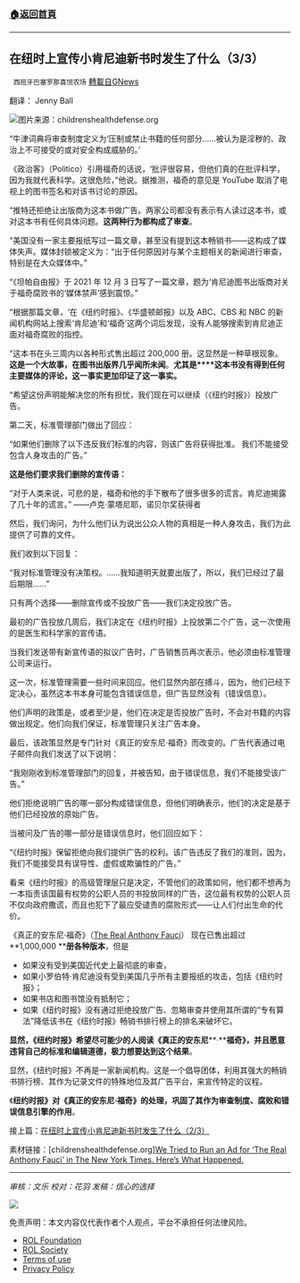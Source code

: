 ###  [:house:返回首頁](https://github.com/ourhimalayas/txt)
---


## 在纽时上宣传小肯尼迪新书时发生了什么（3/3）
` 西班牙巴塞罗那喜悦农场` [轉載自GNews](https://gnews.org/zh-hans/2206080/)

翻译： Jenny Ball

![](https://assets.gnews.org/wp-content/uploads/2022/03/tempsnip在纽时上宣传小肯尼迪新书时发生了什么-1.png)图片来源：childrenshealthdefense.org

“牛津词典将审查制度定义为‘压制或禁止书籍的任何部分……被认为是淫秽的、政治上不可接受的或对安全构成威胁的。’

《政治客》（Politico）引用福奇的话说，‘批评很容易，但他们真的在批评科学，因为我就代表科学。这很危险，”他说。据推测，福奇的意见是 YouTube 取消了电视上的图书签名和对该书讨论的原因。

“推特还拒绝让出版商为这本书做广告。两家公司都没有表示有人读过这本书，或对这本书有任何具体问题。**这两种行为都构成了审查**。

“美国没有一家主要报纸写过一篇文章，甚至没有提到这本畅销书——这构成了媒体失声。媒体封锁被定义为：“出于任何原因对与某个主题相关的新闻进行审查，特别是在大众媒体中。”

“《坦帕自由报》于 2021 年 12 月 3 日写了一篇文章，题为‘肯尼迪图书出版商对关于福奇腐败书的‘媒体禁声’感到震惊。”

“根据那篇文章，‘在《纽约时报》、《华盛顿邮报》以及 ABC、CBS 和 NBC 的新闻机构网站上搜索‘肯尼迪’和‘福奇’这两个词后发现，没有人能够搜索到肯尼迪正面对福奇腐败的指控。

“这本书在头三周内以各种形式售出超过 200,000 册。这显然是一种草根现象。**这是一个大故事，在图书出版界几乎闻所未闻**。**尤其是****这本书没有得到任何主要媒体的评论，这一事实更加印证了这一事实。**

“希望这份声明能解决您的所有担忧，我们现在可以继续（《纽约时报》）投放广告。

第二天，标准管理部门做出了回应：

“如果他们删除了以下违反我们标准的内容，则该广告将获得批准。 我们不能接受包含人身攻击的广告。”

**这是他们要求我们删除的宣传语：**

“对于人类来说，可悲的是，福奇和他的手下散布了很多很多的谎言。肯尼迪揭露了几十年的谎言。” ——卢克·蒙塔尼耶，诺贝尔奖获得者

然后，我们询问，为什么他们认为说出公众人物的真相是一种人身攻击，我们为此提供了可靠的文件。

我们收到以下回复：

“我对标准管理没有决策权。……我知道明天就要出版了，所以，我们已经过了最后期限……”

只有两个选择——删除宣传或不投放广告——我们决定投放广告。

最初的广告投放几周后，我们决定在《纽约时报》上投放第二个广告，这一次使用的是医生和科学家的宣传语。

当我们发送带有新宣传语的拟议广告时，广告销售员再次表示，他必须由标准管理公司来运行。

这一次，标准管理需要一些时间来回应。他们显然内部在搏斗，因为，他们已经下定决心，虽然这本书本身可能包含错误信息，但广告显然没有（错误信息）。

他们声明的政策是，或者至少是，他们在决定是否投放广告时，不会对书籍的内容做出规定。他们向我们保证，标准管理只关注广告本身。

最后，该政策显然是专门针对《真正的安东尼·福奇》而改变的。广告代表通过电子邮件向我们发送了以下说明：

“我刚刚收到标准管理部门的回复，并被告知，由于错误信息，我们不能接受该广告。”

他们拒绝说明广告的哪一部分构成错误信息，但他们明确表示，他们的决定是基于他们已经投放的原始广告。

当被问及广告的哪一部分是错误信息时，他们回应如下：

“《纽约时报》保留拒绝向我们提供广告的权利。该广告违反了我们的准则，因为，我们不能接受具有误导性、虚假或欺骗性的广告。”

看来《纽约时报》的高级管理层只是决定，不管他们的政策如何，他们都不想再为一本指责该国最有权势的公职人员的书投放同样的广告，这位最有权势的公职人员不仅向政府撒谎，而且也犯下了最应受谴责的腐败形式——让人们付出生命的代价。

《真正的安东尼·福奇》（[The Real Anthony Fauci](https://www.amazon.com/Real-Anthony-Fauci-Democracy-Childrens-ebook/dp/B08X5YWRRP/ref=sr_1_1?crid=2HZVXY09XNLVN&amp;keywords=the+real+anthony+fauci+robert+kennedy&amp;qid=1647385712&amp;s=digital-text&amp;sprefix=real+anthony+fauci%2Cdigital-text%2C73&amp;sr=1-1)） 现在已售出超过 **1,000,000 ****册各种版本**，但是

- 如果没有受到美国近代史上最彻底的审查，
- 如果小罗伯特·肯尼迪没有受到美国几乎所有主要报纸的攻击，包括《纽约时报》；
- 如果书店和图书馆没有抵制它；
- 如果《纽约时报》没有通过拒绝投放广告、忽略审查并使用其所谓的“专有算法”降低该书在《纽约时报》畅销书排行榜上的排名来破坏它。


**显然，《纽约时报》希望尽可能少的人阅读《真正的安东尼****·****福奇》，并且愿意违背自己的标准和编辑道德，极力想要达到这个结果**。

显然，《纽约时报》不再是一家新闻机构。这是一个倡导团体，利用其强大的畅销书排行榜、其作为记录文件的特殊地位及其广告平台，来宣传特定的议程。

《**纽约时报》对《真正的安东尼·福奇》的处理，巩固了其作为审查制度、腐败和错误信息引擎的作用**。

接上篇：[在纽时上宣传小肯尼迪新书时发生了什么（2/3）](https://gnews.org/zh-hans/2203025/)

素材链接：[childrenshealthdefense.org][We Tried to Run an Ad for ‘The Real Anthony Fauci’ in The New York Times. Here’s What Happened.](https://childrenshealthdefense.org/defender/ad-the-real-anthony-fauci-the-new-york-times/?utm_source=salsa&amp;eType=EmailBlastContent&amp;eId=e099eb75-edfb-43b7-a156-efd9cfe8464f)

* * *

*审核：文乐*
*校对：花羽*
*发稿：信心的选择*

![](https://assets.gnews.org/wp-content/uploads/2022/03/GNEWS_CH..jpeg)

 

免责声明：本文内容仅代表作者个人观点，平台不承担任何法律风险。

- [ROL Foundation](https://rolfoundation.org/)
- [ROL Society](https://rolsociety.org/)
- [Terms of use](https://gnews.org/terms-of-use-3/)
- [Privacy Policy](https://gnews.org/privacy-policy/)
